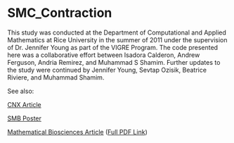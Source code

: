 # SMC_Contraction

This study was conducted at the Department of Computational and Applied Mathematics at Rice University in the summer of 2011 under the supervision of Dr. Jennifer Young as part of the VIGRE Program. The code presented here was a collaborative effort between Isadora Calderon, Andrew Ferguson, Andria Remirez, and Muhammad S Shamim. Further updates to the study were continued by Jennifer Young, Sevtap Ozisik, Beatrice Riviere, and Muhammad Shamim.

See also:

<a href="http://cnx.org/contents/a285ecfc-3ee3-407b-bb29-5c42c34b66ee@2/Exploring_the_Biochemical_and_">CNX Article</a>

<a href="http://mshamim.com/research/SMB.pdf">SMB Poster</a>

<a href="http://www.ncbi.nlm.nih.gov/pubmed/25640870">Mathematical Biosciences Article</a> (<a href="https://github.com/sa501428/SMC_Contraction/blob/master/Mathematical.Biosciences.Article.pdf">Full PDF Link</a>)
